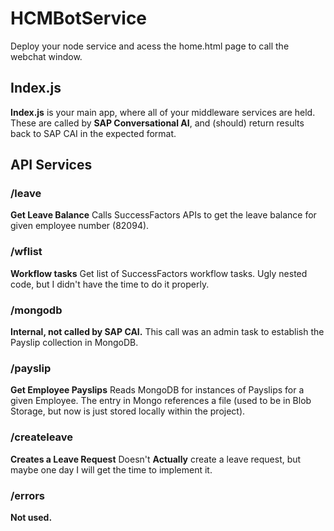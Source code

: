 # HCMBotService

Deploy your node service and acess the home.html page to call the webchat window.

<h2>Index.js</h2>

<b>Index.js</b> is your main app, where all of your middleware services are held. These are called by <b>SAP Conversational AI</b>, and (should) return results back to SAP CAI in the expected format.

<h2>API Services</h2>

<h3>/leave</h3>
<b>Get Leave Balance</b>
Calls SuccessFactors APIs to get the leave balance for given employee number (82094).

<h3>/wflist</h3>
<b>Workflow tasks</b>
Get list of SuccessFactors workflow tasks. Ugly nested code, but I didn't have the time to do it properly. 

<h3>/mongodb</h3>
<b>Internal, not called by SAP CAI.</b> 
This call was an admin task to establish the Payslip collection in MongoDB.

<h3>/payslip</h3>
<b>Get Employee Payslips</b>
Reads MongoDB for instances of Payslips for a given Employee. The entry in Mongo references a file (used to be in Blob Storage, but now is just stored locally within the project).

<h3>/createleave</h3>
<b>Creates a Leave Request</b>
Doesn't <b>Actually</b> create a leave request, but maybe one day I will get the time to implement it.

<h3>/errors</h3>
<b>Not used.</b>
